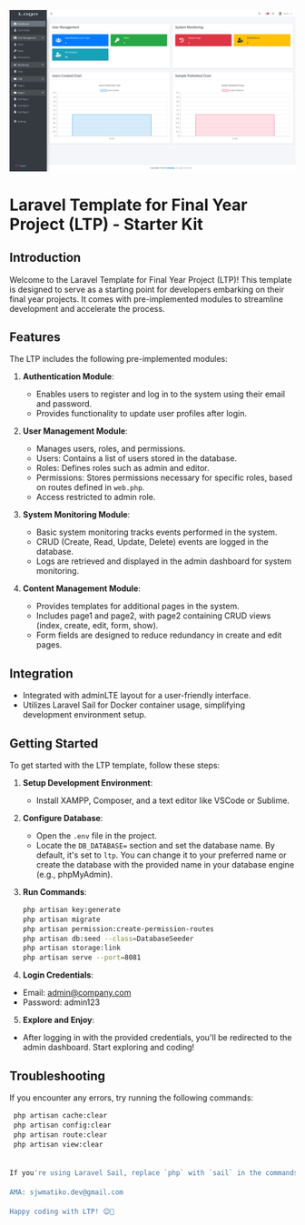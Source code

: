 ![Image Description](public/images/ltp-pic-01.png)

# Laravel Template for Final Year Project (LTP) - Starter Kit 

## Introduction
Welcome to the Laravel Template for Final Year Project (LTP)! This template is designed to serve as a starting point for developers embarking on their final year projects. It comes with pre-implemented modules to streamline development and accelerate the process.

## Features
The LTP includes the following pre-implemented modules:

1. **Authentication Module**:
   - Enables users to register and log in to the system using their email and password.
   - Provides functionality to update user profiles after login.

2. **User Management Module**:
   - Manages users, roles, and permissions.
   - Users: Contains a list of users stored in the database.
   - Roles: Defines roles such as admin and editor.
   - Permissions: Stores permissions necessary for specific roles, based on routes defined in `web.php`.
   - Access restricted to admin role.

3. **System Monitoring Module**:
   - Basic system monitoring tracks events performed in the system.
   - CRUD (Create, Read, Update, Delete) events are logged in the database.
   - Logs are retrieved and displayed in the admin dashboard for system monitoring.

4. **Content Management Module**:
   - Provides templates for additional pages in the system.
   - Includes page1 and page2, with page2 containing CRUD views (index, create, edit, form, show).
   - Form fields are designed to reduce redundancy in create and edit pages.

## Integration
- Integrated with adminLTE layout for a user-friendly interface.
- Utilizes Laravel Sail for Docker container usage, simplifying development environment setup.

## Getting Started
To get started with the LTP template, follow these steps:

1. **Setup Development Environment**:
   - Install XAMPP, Composer, and a text editor like VSCode or Sublime.

2. **Configure Database**:
   - Open the `.env` file in the project.
   - Locate the `DB_DATABASE=` section and set the database name. By default, it's set to `ltp`. You can change it to your preferred name or create the database with the provided name in your database engine (e.g., phpMyAdmin).

3. **Run Commands**:
   ```bash
   php artisan key:generate
   php artisan migrate
   php artisan permission:create-permission-routes
   php artisan db:seed --class=DatabaseSeeder
   php artisan storage:link
   php artisan serve --port=8081


4. **Login Credentials**:
- Email: admin@company.com
- Password: admin123

5. **Explore and Enjoy**:
- After logging in with the provided credentials, you'll be redirected to the admin dashboard. Start exploring and coding!

## Troubleshooting
If you encounter any errors, try running the following commands:

   ```bash
    php artisan cache:clear
    php artisan config:clear
    php artisan route:clear
    php artisan view:clear


If you're using Laravel Sail, replace `php` with `sail` in the commands.

AMA: sjwmatiko.dev@gmail.com

Happy coding with LTP! 😊🚀
